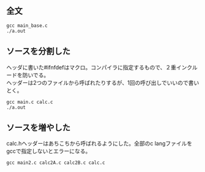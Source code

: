 
## 全文

```
gcc main_base.c
./a.out
```

## ソースを分割した

ヘッダに書いた#ifnfdefはマクロ。コンパイラに指定するもので、２重インクルードを防いでる。    
ヘッダーは2つのファイルから呼ばれたりするが、1回の呼び出しでいいので書いとく。    


```
gcc main.c calc.c
./a.out
```


## ソースを増やした

calc.hヘッダーはあちこちから呼ばれるようにした。全部のc langファイルをgccで指定しないとエラーになる。


```
gcc main2.c calc2A.c calc2B.c calc.c
```
